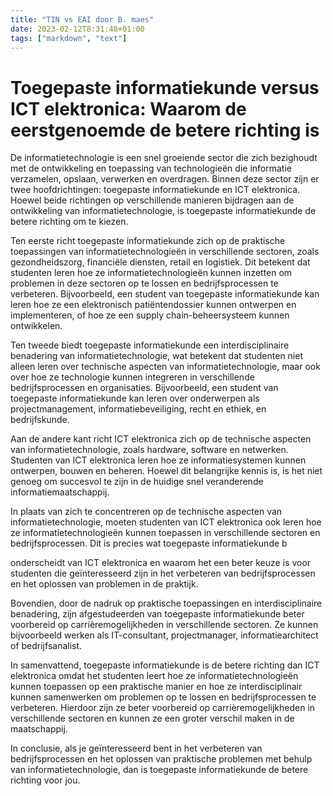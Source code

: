 ```yaml
---
title: "TIN vs EAI door B. maes"
date: 2023-02-12T8:31:48+01:00
tags: ["markdown", "text"]
---
```


# Toegepaste informatiekunde versus ICT elektronica: Waarom de eerstgenoemde de betere richting is

De informatietechnologie is een snel groeiende sector die zich bezighoudt met de ontwikkeling en toepassing van technologieën die informatie verzamelen, opslaan, verwerken en overdragen. Binnen deze sector zijn er twee hoofdrichtingen: toegepaste informatiekunde en ICT elektronica. Hoewel beide richtingen op verschillende manieren bijdragen aan de ontwikkeling van informatietechnologie, is toegepaste informatiekunde de betere richting om te kiezen.

Ten eerste richt toegepaste informatiekunde zich op de praktische toepassingen van informatietechnologieën in verschillende sectoren, zoals gezondheidszorg, financiële diensten, retail en logistiek. Dit betekent dat studenten leren hoe ze informatietechnologieën kunnen inzetten om problemen in deze sectoren op te lossen en bedrijfsprocessen te verbeteren. Bijvoorbeeld, een student van toegepaste informatiekunde kan leren hoe ze een elektronisch patiëntendossier kunnen ontwerpen en implementeren, of hoe ze een supply chain-beheersysteem kunnen ontwikkelen.

Ten tweede biedt toegepaste informatiekunde een interdisciplinaire benadering van informatietechnologie, wat betekent dat studenten niet alleen leren over technische aspecten van informatietechnologie, maar ook over hoe ze technologie kunnen integreren in verschillende bedrijfsprocessen en organisaties. Bijvoorbeeld, een student van toegepaste informatiekunde kan leren over onderwerpen als projectmanagement, informatiebeveiliging, recht en ethiek, en bedrijfskunde.

Aan de andere kant richt ICT elektronica zich op de technische aspecten van informatietechnologie, zoals hardware, software en netwerken. Studenten van ICT elektronica leren hoe ze informatiesystemen kunnen ontwerpen, bouwen en beheren. Hoewel dit belangrijke kennis is, is het niet genoeg om succesvol te zijn in de huidige snel veranderende informatiemaatschappij.

In plaats van zich te concentreren op de technische aspecten van informatietechnologie, moeten studenten van ICT elektronica ook leren hoe ze informatietechnologieën kunnen toepassen in verschillende sectoren en bedrijfsprocessen. Dit is precies wat toegepaste informatiekunde b



onderscheidt van ICT elektronica en waarom het een beter keuze is voor studenten die geïnteresseerd zijn in het verbeteren van bedrijfsprocessen en het oplossen van problemen in de praktijk.

Bovendien, door de nadruk op praktische toepassingen en interdisciplinaire benadering, zijn afgestudeerden van toegepaste informatiekunde beter voorbereid op carrièremogelijkheden in verschillende sectoren. Ze kunnen bijvoorbeeld werken als IT-consultant, projectmanager, informatiearchitect of bedrijfsanalist.

In samenvattend, toegepaste informatiekunde is de betere richting dan ICT elektronica omdat het studenten leert hoe ze informatietechnologieën kunnen toepassen op een praktische manier en hoe ze interdisciplinair kunnen samenwerken om problemen op te lossen en bedrijfsprocessen te verbeteren. Hierdoor zijn ze beter voorbereid op carrièremogelijkheden in verschillende sectoren en kunnen ze een groter verschil maken in de maatschappij.

In conclusie, als je geïnteresseerd bent in het verbeteren van bedrijfsprocessen en het oplossen van praktische problemen met behulp van informatietechnologie, dan is toegepaste informatiekunde de betere richting voor jou.
